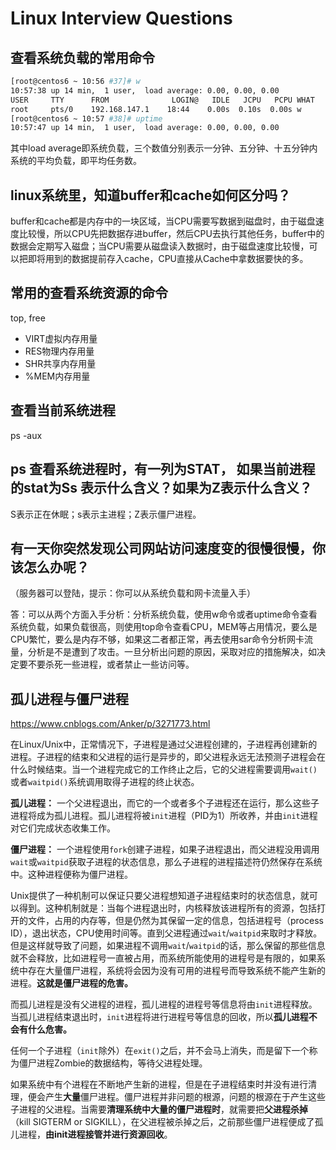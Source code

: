 # Linux Interview Questions


## 查看系统负载的常用命令

```bash
[root@centos6 ~ 10:56 #37]# w
10:57:38 up 14 min,  1 user,  load average: 0.00, 0.00, 0.00
USER     TTY      FROM              LOGIN@   IDLE   JCPU   PCPU WHAT
root     pts/0    192.168.147.1    18:44    0.00s  0.10s  0.00s w
[root@centos6 ~ 10:57 #38]# uptime
10:57:47 up 14 min,  1 user,  load average: 0.00, 0.00, 0.00
```
其中load average即系统负载，三个数值分别表示一分钟、五分钟、十五分钟内系统的平均负载，即平均任务数。

## linux系统里，知道buffer和cache如何区分吗？

buffer和cache都是内存中的一块区域，当CPU需要写数据到磁盘时，由于磁盘速度比较慢，所以CPU先把数据存进buffer，然后CPU去执行其他任务，buffer中的数据会定期写入磁盘；当CPU需要从磁盘读入数据时，由于磁盘速度比较慢，可以把即将用到的数据提前存入cache，CPU直接从Cache中拿数据要快的多。

## 常用的查看系统资源的命令

top, free

- VIRT虚拟内存用量
- RES物理内存用量
- SHR共享内存用量
- %MEM内存用量

## 查看当前系统进程
ps -aux

## ps 查看系统进程时，有一列为STAT， 如果当前进程的stat为Ss 表示什么含义？如果为Z表示什么含义？

S表示正在休眠；s表示主进程；Z表示僵尸进程。

## 有一天你突然发现公司网站访问速度变的很慢很慢，你该怎么办呢？

（服务器可以登陆，提示：你可以从系统负载和网卡流量入手）

答：可以从两个方面入手分析：分析系统负载，使用w命令或者uptime命令查看系统负载，如果负载很高，则使用top命令查看CPU，MEM等占用情况，要么是CPU繁忙，要么是内存不够，如果这二者都正常，再去使用sar命令分析网卡流量，分析是不是遭到了攻击。一旦分析出问题的原因，采取对应的措施解决，如决定要不要杀死一些进程，或者禁止一些访问等。

## 孤儿进程与僵尸进程

https://www.cnblogs.com/Anker/p/3271773.html

在Linux/Unix中，正常情况下，子进程是通过父进程创建的，子进程再创建新的进程。子进程的结束和父进程的运行是异步的，即父进程永远无法预测子进程会在什么时候结束。当一个进程完成它的工作终止之后，它的父进程需要调用`wait()`或者`waitpid()`系统调用取得子进程的终止状态。

**孤儿进程：** 一个父进程退出，而它的一个或者多个子进程还在运行，那么这些子进程将成为孤儿进程。孤儿进程将被`init`进程（PID为1）所收养，并由`init`进程对它们完成状态收集工作。

**僵尸进程：** 一个进程使用`fork`创建子进程，如果子进程退出，而父进程没用调用`wait`或`waitpid`获取子进程的状态信息，那么子进程的进程描述符仍然保存在系统中。这种进程便称为僵尸进程。

Unix提供了一种机制可以保证只要父进程想知道子进程结束时的状态信息，就可以得到。这种机制就是：当每个进程退出时，内核释放该进程所有的资源，包括打开的文件，占用的内存等，但是仍然为其保留一定的信息，包括进程号（process ID），退出状态，CPU使用时间等。直到父进程通过`wait`/`waitpid`来取时才释放。但是这样就导致了问题，如果进程不调用`wait`/`waitpid`的话，那么保留的那些信息就不会释放，比如进程号一直被占用，而系统所能使用的进程号是有限的，如果系统中存在大量僵尸进程，系统将会因为没有可用的进程号而导致系统不能产生新的进程。**这就是僵尸进程的危害。**

而孤儿进程是没有父进程的进程，孤儿进程的进程号等信息将由`init`进程释放。当孤儿进程结束退出时，`init`进程将进行进程号等信息的回收，所以**孤儿进程不会有什么危害。**

任何一个子进程（`init`除外）在`exit()`之后，并不会马上消失，而是留下一个称为僵尸进程Zombie的数据结构，等待父进程处理。

如果系统中有个进程在不断地产生新的进程，但是在子进程结束时并没有进行清理，便会产生**大量**僵尸进程。僵尸进程并非问题的根源，问题的根源在于产生这些子进程的父进程。当需要**清理系统中大量的僵尸进程时**，就需要把**父进程杀掉**（kill SIGTERM or SIGKILL），在父进程被杀掉之后，之前那些僵尸进程便成了孤儿进程，**由init进程接管并进行资源回收**。
